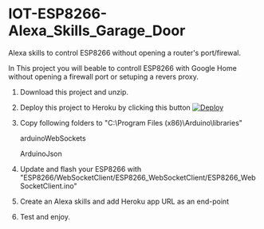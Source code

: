 # IOT-ESP8266-Alexa_Skills_Garage_Door

Alexa skills to control ESP8266 without opening a router's port/firewal.


In This project you will beable to controll ESP8266 with Google Home without opening a firewall port or setuping a revers proxy.

1. Download this project and unzip.

2. Deploy this project to Heroku by clicking this button
    [![Deploy](https://www.herokucdn.com/deploy/button.svg)](https://heroku.com/deploy)

3. Copy following folders to "C:\Program Files (x86)\Arduino\libraries"

    arduinoWebSockets

    ArduinoJson

4. Update and flash your ESP8266 with "ESP8266/WebSocketClient/ESP8266_WebSocketClient/ESP8266_WebSocketClient.ino"

5. Create an Alexa skills and add Heroku app URL as an end-point

6. Test and enjoy.